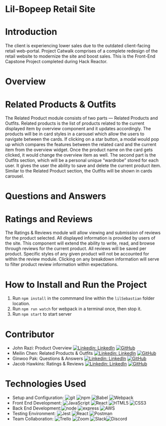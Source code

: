 # Lil-Bopeep Retail Site

# Introduction
The client is experiencing lower sales due to the outdated client-facing retail web-portal. Project Catwalk comprises of a complete redesign of the retail website to modernize the site and boost sales. This is the Front-End Capstone Project completed during Hack Reactor.

# Overview

# Related Products & Outfits
The Related Product module consists of two parts —  Related Products and Outfits. Related products is the list of products related to the current displayed item by overview component and it updates accordingly. The products will be in card styles in a carousel which allow the users to navigate between the cards. If clicking on a star button,  a modal would pop up which compares the features between the related card and the current item from the overview widget. Once the product name on the card gets clicked, it would change the overview item as well. The second part is the Outfits section, which will be a personal unique “wardrobe” stored for each user. It gives the user the ability to save and delete the current product item. Similar to the Related Product section, the Outfits will be shown in cards carousel.

# Questions and Answers

# Ratings and Reviews
The Ratings & Reviews module will allow viewing and submission of reviews for the product selected. All displayed information is provided by users of the site. This component will extend the ability to write, read, and browse through reviews for the current product. All reviews will be saved per product.  Specific styles of any given product will not be accounted for within the review module. Clicking on any breakdown information will serve to filter product review information within expectations. 

# How to Install and Run the Project
1. Run `npm install` in the commmand line within the `lilSebastian` folder location.
2. Run `npm run watch` for webpack in a terminal once, then stop it.
3. Run `npm start` to start server


# Contributor
- John Razi: Product Overview [![Linkedin: LinkedIn](https://img.shields.io/badge/linkedin-%230077B5.svg?style=for-the-badge&logo=linkedin&logoColor=white&link=https://www.linkedin.com/in/caleb-kim0510/)](https://www.linkedin.com/in/john-razi-baa038223/) [![GitHub](https://img.shields.io/badge/github-%23121011.svg?style=for-the-badge&logo=github&logoColor=white&link=https://github.com/cariboukim)](https://github.com/Professor-Sensei)
- Meilin Chen: Related Products & Outfits [![Linkedin: LinkedIn](https://img.shields.io/badge/linkedin-%230077B5.svg?style=for-the-badge&logo=linkedin&logoColor=white&link=https://www.linkedin.com/in/caleb-kim0510/)](https://www.linkedin.com/in/meilinchen321/) [![GitHub](https://img.shields.io/badge/github-%23121011.svg?style=for-the-badge&logo=github&logoColor=white&link=https://github.com/cariboukim)](https://github.com/mirin500cc)
- Ginwoo Pak: Questions & Answers [![Linkedin: LinkedIn](https://img.shields.io/badge/linkedin-%230077B5.svg?style=for-the-badge&logo=linkedin&logoColor=white&link=https://www.linkedin.com/in/caleb-kim0510/)](https://www.linkedin.com/in/ginwoopak/) [![GitHub](https://img.shields.io/badge/github-%23121011.svg?style=for-the-badge&logo=github&logoColor=white&link=https://github.com/cariboukim)](https://github.com/ginwoopak)
- Jacob Hawkins: Ratings & Reviews [![Linkedin: LinkedIn](https://img.shields.io/badge/linkedin-%230077B5.svg?style=for-the-badge&logo=linkedin&logoColor=white&link=https://www.linkedin.com/in/caleb-kim0510/)](https://www.linkedin.com/in/jacob-hawkins-9b049868/) [![GitHub](https://img.shields.io/badge/github-%23121011.svg?style=for-the-badge&logo=github&logoColor=white&link=https://github.com/cariboukim)](https://github.com/Seventhsnake)

# Technologies Used
- Setup and Configuration: ![git](https://img.shields.io/badge/Git-F05032?style=for-the-badge&logo=git&logoColor=white)
![npm](https://img.shields.io/badge/npm-CB3837?style=for-the-badge&logo=npm&logoColor=white)
![Babel](https://img.shields.io/badge/Babel-F9DC3e?style=for-the-badge&logo=babel&logoColor=black)
![Webpack](https://img.shields.io/badge/webpack-%238DD6F9.svg?style=for-the-badge&logo=webpack&logoColor=black)
- Front End Development: ![JavaScript](https://img.shields.io/badge/javascript-%23323330.svg?style=for-the-badge&logo=javascript&logoColor=%23F7DF1E) ![React](https://img.shields.io/badge/react-%2320232a.svg?style=for-the-badge&logo=react&logoColor=%2361DAFB) ![HTML5](https://img.shields.io/badge/html5-%23E34F26.svg?style=for-the-badge&logo=html5&logoColor=white) ![CSS3](https://img.shields.io/badge/css3-%231572B6.svg?style=for-the-badge&logo=css3&logoColor=white)
- Back End Development:![node](https://img.shields.io/badge/Node.js-339933?style=for-the-badge&logo=nodedotjs&logoColor=white)
![express](https://img.shields.io/badge/Express.js-000000?style=for-the-badge&logo=express&logoColor=white)
![AWS](https://img.shields.io/badge/AWS-%23FF9900.svg?style=for-the-badge&logo=amazon-aws&logoColor=white)
- Testing Environment: 	![Jest](https://img.shields.io/badge/-jest-%23C21325?style=for-the-badge&logo=jest&logoColor=white) 	![React](https://img.shields.io/badge/react-%2320232a.svg?style=for-the-badge&logo=react&logoColor=%2361DAFB) ![Postman](https://img.shields.io/badge/Postman-FF6C37?style=for-the-badge&logo=postman&logoColor=white)
- Team Collaboration: ![Trello](https://img.shields.io/badge/Trello-%23026AA7.svg?style=for-the-badge&logo=Trello&logoColor=white)
![Zoom](https://img.shields.io/badge/Zoom-2D8CFF?style=for-the-badge&logo=zoom&logoColor=white)
![Slack](https://img.shields.io/badge/Slack-4A154B?style=for-the-badge&logo=slack&logoColor=white)![Discord](https://img.shields.io/badge/%3CServer%3E-%237289DA.svg?style=for-the-badge&logo=discord&logoColor=white)
